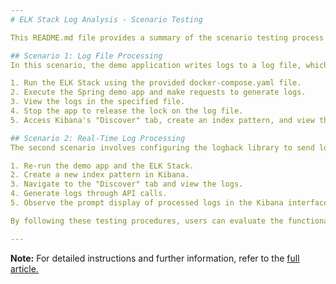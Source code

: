```yaml
---
# ELK Stack Log Analysis - Scenario Testing

This README.md file provides a summary of the scenario testing process for log analysis using the ELK Stack and Logstash. The testing focuses on two scenarios

## Scenario 1: Log File Processing
In this scenario, the demo application writes logs to a log file, which serves as the input for Logstash. The following steps outline the testing process

1. Run the ELK Stack using the provided docker-compose.yaml file.
2. Execute the Spring demo app and make requests to generate logs.
3. View the logs in the specified file.
4. Stop the app to release the lock on the log file.
5. Access Kibana's "Discover" tab, create an index pattern, and view the logs.

## Scenario 2: Real-Time Log Processing
The second scenario involves configuring the logback library to send logs directly to Logstash, enabling real-time log processing. The testing process is as follows

1. Re-run the demo app and the ELK Stack.
2. Create a new index pattern in Kibana.
3. Navigate to the "Discover" tab and view the logs.
4. Generate logs through API calls.
5. Observe the prompt display of processed logs in the Kibana interface.

By following these testing procedures, users can evaluate the functionality of log analysis with the ELK Stack and Logstash, providing valuable insights for application monitoring and troubleshooting.

---
```


**Note:** For detailed instructions and further information, refer to the [full article.](https://medium.com/@badreddine.elkantouri/unleashing-the-power-of-log-analysis-with-elk-stack-using-logstash-for-centralized-logging-and-5984f8585641)
